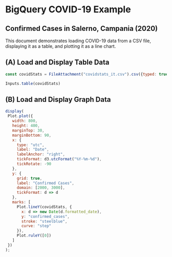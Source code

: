 # BigQuery COVID-19 Example

## Confirmed Cases in Salerno, Campania (2020)

This document demonstrates loading COVID-19 data from a CSV file, displaying it as a table, and plotting it as a line chart.

## (A) Load and Display Table Data
 
```js
const covidStats = FileAttachment("covidstats_it.csv").csv({typed: true});
```

```js
Inputs.table(covidStats)
``` 

## (B) Load and Display Graph Data

 ```js
display(
  Plot.plot({
    width: 800,
    height: 400,
    marginTop: 30,
    marginBottom: 90,  
    x: {
      type: "utc",
      label: "Date",
      labelAnchor: "right", 
      tickFormat: d3.utcFormat("%Y-%m-%d"),
      tickRotate: -90 
    },
    y: {
      grid: true,
      label: "Confirmed Cases",
      domain: [2000, 3000], 
      tickFormat: d => d
    },
    marks: [
      Plot.lineY(covidStats, {
        x: d => new Date(d.formatted_date),
        y: "confirmed_cases",
        stroke: "steelblue",
        curve: "step"
      }),
      Plot.ruleY([0])
    ]
  })
);
```